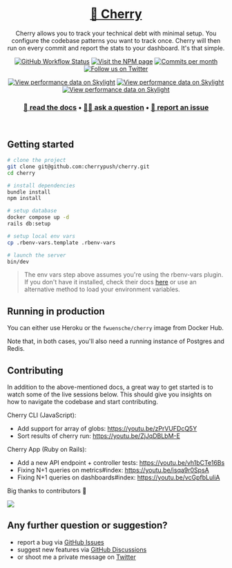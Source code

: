 <h1 align="center">
  <a href="https://cherrypush.com">🍒 Cherry</a>
</h1>

<p align="center">
Cherry allows you to track your technical debt with minimal setup. You configure the codebase patterns you want to track
once. Cherry will then run on every commit and report the stats to your dashboard. It's that simple.
</p>

<p align="center">
  <a href="https://github.com/cherrypush/cherrypush.com/actions/workflows/ci_tests.yml"><img alt="GitHub Workflow Status" src="https://img.shields.io/github/actions/workflow/status/cherrypush/cherrypush.com/ci_tests.yml"/></a>
  <a href="https://www.npmjs.com/package/cherrypush"><img alt="Visit the NPM page" src="https://img.shields.io/npm/v/cherrypush"/></a>
  <a href="https://github.com/cherrypush/cherrypush.com/graphs/contributors"><img src="https://img.shields.io/github/commit-activity/m/cherrypush/cherrypush.com" alt="Commits per month"></a>
  <a href="https://twitter.com/intent/follow?screen_name=fwuensche"><img alt="Follow us on Twitter" src="https://img.shields.io/twitter/follow/fwuensche?style=social"/></a>
</p>

<p align="center">
  <a href="https://oss.skylight.io/app/applications/670fP418RH7v"><img src="https://badges.skylight.io/problem/670fP418RH7v.svg" alt="View performance data on Skylight" /></a>
  <a href="https://oss.skylight.io/app/applications/670fP418RH7v"><img src="https://badges.skylight.io/typical/670fP418RH7v.svg" alt="View performance data on Skylight" /></a>
  <a href="https://oss.skylight.io/app/applications/670fP418RH7v"><img src="https://badges.skylight.io/rpm/670fP418RH7v.svg" alt="View performance data on Skylight" /></a>
</p>

<h3 align="center">
  <b><a href="https://cherrypush.com/docs">📄 read the docs</a></b>
  •
  <b><a href="https://github.com/cherrypush/cherrypush.com/discussions">👨‍🎓 ask a question</a></b>
  •
  <b><a href="https://github.com/cherrypush/cherrypush.com/issues">📣 report an issue</a></b>
</h3>

<br />

## Getting started

```sh
# clone the project
git clone git@github.com:cherrypush/cherry.git
cd cherry

# install dependencies
bundle install
npm install

# setup database
docker compose up -d
rails db:setup

# setup local env vars
cp .rbenv-vars.template .rbenv-vars

# launch the server
bin/dev
```

> The env vars step above assumes you're using the rbenv-vars plugin. If you don't have it installed, check their docs
> [here](https://github.com/rbenv/rbenv-vars) or use an alternative method to load your environment variables.

## Running in production

You can either use Heroku or the `fwuensche/cherry` image from Docker Hub.

Note that, in both cases, you'll also need a running instance of Postgres and Redis.

<!-- TODO: update this command to reflect all recent changes to our infra
```
docker run \
  -e SECRET_KEY_BASE=<secret> \
  -e DATABASE_URL=postgresql://<user>:<pass>@<host>:5432/<db_name> \
  cherrypush/cherrypush.com
``` -->

## Contributing

In addition to the above-mentioned docs, a great way to get started is to watch some of the live sessions below. This
should give you insights on how to navigate the codebase and start contributing.

Cherry CLI (JavaScript):

- Add support for array of globs: https://youtu.be/zPrVUFDcQ5Y
- Sort results of cherry run: https://youtu.be/ZjJqDBLbM-E

Cherry App (Ruby on Rails):

- Add a new API endpoint + controller tests: https://youtu.be/vh1bCTe16Bs
- Fixing N+1 queries on metrics#index: https://youtu.be/isqa9r0SpsA
- Fixing N+1 queries on dashboards#index: https://youtu.be/vcGpfbLuliA

Big thanks to contributors 🙏

<a href="https://github.com/cherrypush/cherrypush.com/graphs/contributors">
  <img src="https://contrib.rocks/image?repo=cherrypush/cherrypush.com" />
</a>

## Any further question or suggestion?

- report a bug via [GitHub Issues](https://github.com/cherrypush/cherrypush.com/issues)
- suggest new features via [GitHub Discussions](https://github.com/cherrypush/cherrypush.com/discussions)
- or shoot me a private message on [Twitter](https://twitter.com/messages/compose?recipient_id=38940653)
